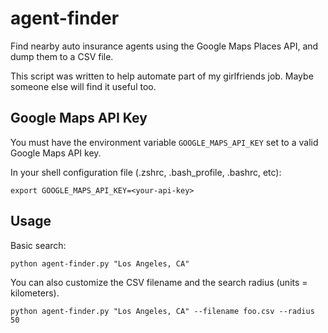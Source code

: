 # agent-finder
Find nearby auto insurance agents using the Google Maps Places API, and dump them to a CSV file.

This script was written to help automate part of
my girlfriends job. Maybe someone else will find it useful too.

## Google Maps API Key
You must have the environment variable `GOOGLE_MAPS_API_KEY` set to a valid Google Maps API key.

In your shell configuration file (.zshrc, .bash_profile, .bashrc, etc):
```shell
export GOOGLE_MAPS_API_KEY=<your-api-key>
```

## Usage



Basic search:

```shell
python agent-finder.py "Los Angeles, CA"
```

You can also customize the CSV filename and the search radius (units = kilometers).
```shell
python agent-finder.py "Los Angeles, CA" --filename foo.csv --radius 50
```

